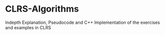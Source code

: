 # CLRS-Algorithms
Indepth Explanation, Pseudocode and C++ Implementation of the exercises and examples in CLRS 

